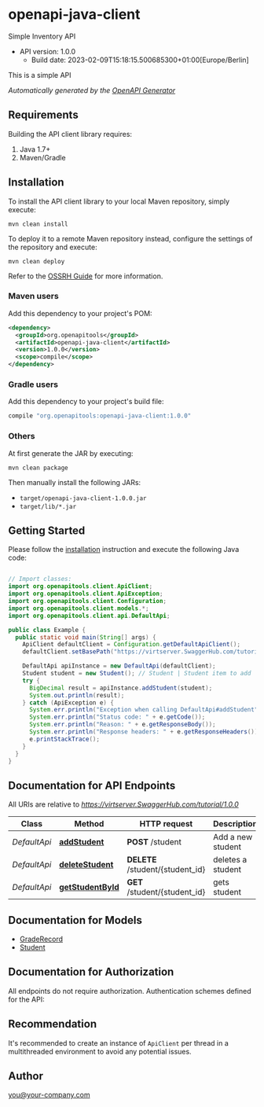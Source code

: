 # openapi-java-client

Simple Inventory API
- API version: 1.0.0
  - Build date: 2023-02-09T15:18:15.500685300+01:00[Europe/Berlin]

This is a simple API


*Automatically generated by the [OpenAPI Generator](https://openapi-generator.tech)*


## Requirements

Building the API client library requires:
1. Java 1.7+
2. Maven/Gradle

## Installation

To install the API client library to your local Maven repository, simply execute:

```shell
mvn clean install
```

To deploy it to a remote Maven repository instead, configure the settings of the repository and execute:

```shell
mvn clean deploy
```

Refer to the [OSSRH Guide](http://central.sonatype.org/pages/ossrh-guide.html) for more information.

### Maven users

Add this dependency to your project's POM:

```xml
<dependency>
  <groupId>org.openapitools</groupId>
  <artifactId>openapi-java-client</artifactId>
  <version>1.0.0</version>
  <scope>compile</scope>
</dependency>
```

### Gradle users

Add this dependency to your project's build file:

```groovy
compile "org.openapitools:openapi-java-client:1.0.0"
```

### Others

At first generate the JAR by executing:

```shell
mvn clean package
```

Then manually install the following JARs:

* `target/openapi-java-client-1.0.0.jar`
* `target/lib/*.jar`

## Getting Started

Please follow the [installation](#installation) instruction and execute the following Java code:

```java

// Import classes:
import org.openapitools.client.ApiClient;
import org.openapitools.client.ApiException;
import org.openapitools.client.Configuration;
import org.openapitools.client.models.*;
import org.openapitools.client.api.DefaultApi;

public class Example {
  public static void main(String[] args) {
    ApiClient defaultClient = Configuration.getDefaultApiClient();
    defaultClient.setBasePath("https://virtserver.SwaggerHub.com/tutorial/1.0.0");

    DefaultApi apiInstance = new DefaultApi(defaultClient);
    Student student = new Student(); // Student | Student item to add
    try {
      BigDecimal result = apiInstance.addStudent(student);
      System.out.println(result);
    } catch (ApiException e) {
      System.err.println("Exception when calling DefaultApi#addStudent");
      System.err.println("Status code: " + e.getCode());
      System.err.println("Reason: " + e.getResponseBody());
      System.err.println("Response headers: " + e.getResponseHeaders());
      e.printStackTrace();
    }
  }
}

```

## Documentation for API Endpoints

All URIs are relative to *https://virtserver.SwaggerHub.com/tutorial/1.0.0*

Class | Method | HTTP request | Description
------------ | ------------- | ------------- | -------------
*DefaultApi* | [**addStudent**](docs/DefaultApi.md#addStudent) | **POST** /student | Add a new student
*DefaultApi* | [**deleteStudent**](docs/DefaultApi.md#deleteStudent) | **DELETE** /student/{student_id} | deletes a student
*DefaultApi* | [**getStudentById**](docs/DefaultApi.md#getStudentById) | **GET** /student/{student_id} | gets student


## Documentation for Models

 - [GradeRecord](docs/GradeRecord.md)
 - [Student](docs/Student.md)


## Documentation for Authorization

All endpoints do not require authorization.
Authentication schemes defined for the API:

## Recommendation

It's recommended to create an instance of `ApiClient` per thread in a multithreaded environment to avoid any potential issues.

## Author

you@your-company.com


